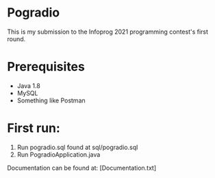 # Pogradio
This is my submission to the Infoprog 2021 programming contest's first round.
# Prerequisites
- Java 1.8
- MySQL
- Something like Postman

# First run:
1. Run pogradio.sql found at sql/pogradio.sql
2. Run PogradioApplication.java

Documentation can be found at: [Documentation.txt]